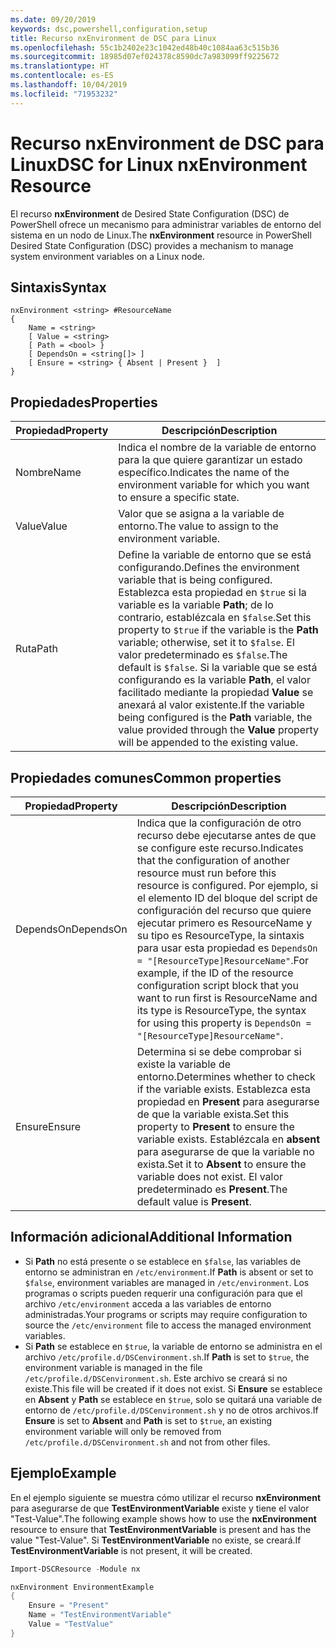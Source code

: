 ```yaml
---
ms.date: 09/20/2019
keywords: dsc,powershell,configuration,setup
title: Recurso nxEnvironment de DSC para Linux
ms.openlocfilehash: 55c1b2402e23c1042ed48b40c1084aa63c515b36
ms.sourcegitcommit: 18985d07ef024378c8590dc7a983099ff9225672
ms.translationtype: HT
ms.contentlocale: es-ES
ms.lasthandoff: 10/04/2019
ms.locfileid: "71953232"
---
```

# <a name="dsc-for-linux-nxenvironment-resource"></a><span data-ttu-id="4ce5d-103">Recurso nxEnvironment de DSC para Linux</span><span class="sxs-lookup"><span data-stu-id="4ce5d-103">DSC for Linux nxEnvironment Resource</span></span>

<span data-ttu-id="4ce5d-104">El recurso **nxEnvironment** de Desired State Configuration (DSC) de PowerShell ofrece un mecanismo para administrar variables de entorno del sistema en un nodo de Linux.</span><span class="sxs-lookup"><span data-stu-id="4ce5d-104">The **nxEnvironment** resource in PowerShell Desired State Configuration (DSC) provides a mechanism to manage system environment variables on a Linux node.</span></span>

## <a name="syntax"></a><span data-ttu-id="4ce5d-105">Sintaxis</span><span class="sxs-lookup"><span data-stu-id="4ce5d-105">Syntax</span></span>

```Syntax
nxEnvironment <string> #ResourceName
{
    Name = <string>
    [ Value = <string>
    [ Path = <bool> }
    [ DependsOn = <string[]> ]
    [ Ensure = <string> { Absent | Present }  ]
}
```

## <a name="properties"></a><span data-ttu-id="4ce5d-106">Propiedades</span><span class="sxs-lookup"><span data-stu-id="4ce5d-106">Properties</span></span>

|<span data-ttu-id="4ce5d-107">Propiedad</span><span class="sxs-lookup"><span data-stu-id="4ce5d-107">Property</span></span> |<span data-ttu-id="4ce5d-108">Descripción</span><span class="sxs-lookup"><span data-stu-id="4ce5d-108">Description</span></span> |
|---|---|
|<span data-ttu-id="4ce5d-109">Nombre</span><span class="sxs-lookup"><span data-stu-id="4ce5d-109">Name</span></span> |<span data-ttu-id="4ce5d-110">Indica el nombre de la variable de entorno para la que quiere garantizar un estado específico.</span><span class="sxs-lookup"><span data-stu-id="4ce5d-110">Indicates the name of the environment variable for which you want to ensure a specific state.</span></span> |
|<span data-ttu-id="4ce5d-111">Value</span><span class="sxs-lookup"><span data-stu-id="4ce5d-111">Value</span></span> |<span data-ttu-id="4ce5d-112">Valor que se asigna a la variable de entorno.</span><span class="sxs-lookup"><span data-stu-id="4ce5d-112">The value to assign to the environment variable.</span></span> |
|<span data-ttu-id="4ce5d-113">Ruta</span><span class="sxs-lookup"><span data-stu-id="4ce5d-113">Path</span></span> |<span data-ttu-id="4ce5d-114">Define la variable de entorno que se está configurando.</span><span class="sxs-lookup"><span data-stu-id="4ce5d-114">Defines the environment variable that is being configured.</span></span> <span data-ttu-id="4ce5d-115">Establezca esta propiedad en `$true` si la variable es la variable **Path**; de lo contrario, establézcala en `$false`.</span><span class="sxs-lookup"><span data-stu-id="4ce5d-115">Set this property to `$true` if the variable is the **Path** variable; otherwise, set it to `$false`.</span></span> <span data-ttu-id="4ce5d-116">El valor predeterminado es `$false`.</span><span class="sxs-lookup"><span data-stu-id="4ce5d-116">The default is `$false`.</span></span> <span data-ttu-id="4ce5d-117">Si la variable que se está configurando es la variable **Path**, el valor facilitado mediante la propiedad **Value** se anexará al valor existente.</span><span class="sxs-lookup"><span data-stu-id="4ce5d-117">If the variable being configured is the **Path** variable, the value provided through the **Value** property will be appended to the existing value.</span></span> |

## <a name="common-properties"></a><span data-ttu-id="4ce5d-118">Propiedades comunes</span><span class="sxs-lookup"><span data-stu-id="4ce5d-118">Common properties</span></span>

|<span data-ttu-id="4ce5d-119">Propiedad</span><span class="sxs-lookup"><span data-stu-id="4ce5d-119">Property</span></span> |<span data-ttu-id="4ce5d-120">Descripción</span><span class="sxs-lookup"><span data-stu-id="4ce5d-120">Description</span></span> |
|---|---|
|<span data-ttu-id="4ce5d-121">DependsOn</span><span class="sxs-lookup"><span data-stu-id="4ce5d-121">DependsOn</span></span> |<span data-ttu-id="4ce5d-122">Indica que la configuración de otro recurso debe ejecutarse antes de que se configure este recurso.</span><span class="sxs-lookup"><span data-stu-id="4ce5d-122">Indicates that the configuration of another resource must run before this resource is configured.</span></span> <span data-ttu-id="4ce5d-123">Por ejemplo, si el elemento ID del bloque del script de configuración del recurso que quiere ejecutar primero es ResourceName y su tipo es ResourceType, la sintaxis para usar esta propiedad es `DependsOn = "[ResourceType]ResourceName"`.</span><span class="sxs-lookup"><span data-stu-id="4ce5d-123">For example, if the ID of the resource configuration script block that you want to run first is ResourceName and its type is ResourceType, the syntax for using this property is `DependsOn = "[ResourceType]ResourceName"`.</span></span> |
|<span data-ttu-id="4ce5d-124">Ensure</span><span class="sxs-lookup"><span data-stu-id="4ce5d-124">Ensure</span></span> |<span data-ttu-id="4ce5d-125">Determina si se debe comprobar si existe la variable de entorno.</span><span class="sxs-lookup"><span data-stu-id="4ce5d-125">Determines whether to check if the variable exists.</span></span> <span data-ttu-id="4ce5d-126">Establezca esta propiedad en **Present** para asegurarse de que la variable exista.</span><span class="sxs-lookup"><span data-stu-id="4ce5d-126">Set this property to **Present** to ensure the variable exists.</span></span> <span data-ttu-id="4ce5d-127">Establézcala en **absent** para asegurarse de que la variable no exista.</span><span class="sxs-lookup"><span data-stu-id="4ce5d-127">Set it to **Absent** to ensure the variable does not exist.</span></span> <span data-ttu-id="4ce5d-128">El valor predeterminado es **Present**.</span><span class="sxs-lookup"><span data-stu-id="4ce5d-128">The default value is **Present**.</span></span> |

## <a name="additional-information"></a><span data-ttu-id="4ce5d-129">Información adicional</span><span class="sxs-lookup"><span data-stu-id="4ce5d-129">Additional Information</span></span>

- <span data-ttu-id="4ce5d-130">Si **Path** no está presente o se establece en `$false`, las variables de entorno se administran en `/etc/environment`.</span><span class="sxs-lookup"><span data-stu-id="4ce5d-130">If **Path** is absent or set to `$false`, environment variables are managed in `/etc/environment`.</span></span>
  <span data-ttu-id="4ce5d-131">Los programas o scripts pueden requerir una configuración para que el archivo `/etc/environment` acceda a las variables de entorno administradas.</span><span class="sxs-lookup"><span data-stu-id="4ce5d-131">Your programs or scripts may require configuration to source the `/etc/environment` file to access the managed environment variables.</span></span>
- <span data-ttu-id="4ce5d-132">Si **Path** se establece en `$true`, la variable de entorno se administra en el archivo `/etc/profile.d/DSCenvironment.sh`.</span><span class="sxs-lookup"><span data-stu-id="4ce5d-132">If **Path** is set to `$true`, the environment variable is managed in the file `/etc/profile.d/DSCenvironment.sh`.</span></span> <span data-ttu-id="4ce5d-133">Este archivo se creará si no existe.</span><span class="sxs-lookup"><span data-stu-id="4ce5d-133">This file will be created if it does not exist.</span></span> <span data-ttu-id="4ce5d-134">Si **Ensure** se establece en **Absent** y **Path** se establece en `$true`, solo se quitará una variable de entorno de `/etc/profile.d/DSCenvironment.sh` y no de otros archivos.</span><span class="sxs-lookup"><span data-stu-id="4ce5d-134">If **Ensure** is set to **Absent** and **Path** is set to `$true`, an existing environment variable will only be removed from `/etc/profile.d/DSCenvironment.sh` and not from other files.</span></span>

## <a name="example"></a><span data-ttu-id="4ce5d-135">Ejemplo</span><span class="sxs-lookup"><span data-stu-id="4ce5d-135">Example</span></span>

<span data-ttu-id="4ce5d-136">En el ejemplo siguiente se muestra cómo utilizar el recurso **nxEnvironment** para asegurarse de que **TestEnvironmentVariable** existe y tiene el valor "Test-Value".</span><span class="sxs-lookup"><span data-stu-id="4ce5d-136">The following example shows how to use the **nxEnvironment** resource to ensure that **TestEnvironmentVariable** is present and has the value "Test-Value".</span></span> <span data-ttu-id="4ce5d-137">Si **TestEnvironmentVariable** no existe, se creará.</span><span class="sxs-lookup"><span data-stu-id="4ce5d-137">If **TestEnvironmentVariable** is not present, it will be created.</span></span>

```powershell
Import-DSCResource -Module nx

nxEnvironment EnvironmentExample
{
    Ensure = "Present"
    Name = "TestEnvironmentVariable"
    Value = "TestValue"
}
```